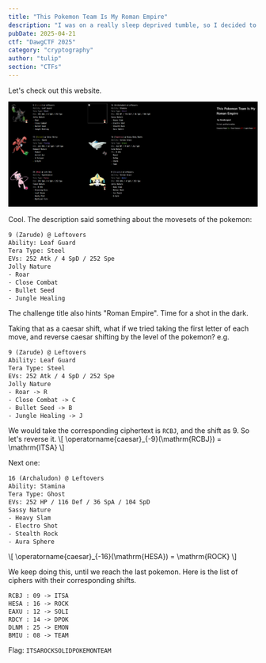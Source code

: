 ```yaml
---
title: "This Pokemon Team Is My Roman Empire"
description: "I was on a really sleep deprived tumble, so I decided to hide the key string to my bank account in a Pokemon Team. I know nothing about Pokemon, so I asked a friend and he said the movesets \"looked really weird\". Can you help find my key string? It should consist of unseparated letters, and be in all caps." 
pubDate: 2025-04-21
ctf: "DawgCTF 2025"
category: "cryptography"
author: "tulip"
section: "CTFs"
---
```


Let's check out this website.

![website](images/25-dawgctf/thispokemonteamismyromanempire/website.png)

Cool. The description said something about the movesets of the pokemon:
```
9 (Zarude) @ Leftovers  
Ability: Leaf Guard  
Tera Type: Steel  
EVs: 252 Atk / 4 SpD / 252 Spe  
Jolly Nature  
- Roar  
- Close Combat  
- Bullet Seed  
- Jungle Healing  
```

The challenge title also hints "Roman Empire". Time for a shot in the dark.

Taking that as a caesar shift, what if we tried taking the first letter of each move, and reverse caesar shifting by the level of the pokemon? e.g.
```
9 (Zarude) @ Leftovers  
Ability: Leaf Guard  
Tera Type: Steel  
EVs: 252 Atk / 4 SpD / 252 Spe  
Jolly Nature  
- Roar -> R
- Close Combat -> C  
- Bullet Seed -> B
- Jungle Healing -> J
```

We would take the corresponding ciphertext is `RCBJ`, and the shift as 9. So let's reverse it. 
\\[ \operatorname{caesar}_{-9}(\mathrm{RCBJ}) = \mathrm{ITSA} \\]

Next one:
```
16 (Archaludon) @ Leftovers  
Ability: Stamina  
Tera Type: Ghost  
EVs: 252 HP / 116 Def / 36 SpA / 104 SpD  
Sassy Nature  
- Heavy Slam  
- Electro Shot  
- Stealth Rock  
- Aura Sphere  
```
\\[ \operatorname{caesar}_{-16}(\mathrm{HESA}) = \mathrm{ROCK} \\]

We keep doing this, until we reach the last pokemon. Here is the list of ciphers with their corresponding shifts.
```
RCBJ : 09 -> ITSA
HESA : 16 -> ROCK
EAXU : 12 -> SOLI
RDCY : 14 -> DPOK
DLNM : 25 -> EMON
BMIU : 08 -> TEAM
```

Flag: `ITSAROCKSOLIDPOKEMONTEAM`